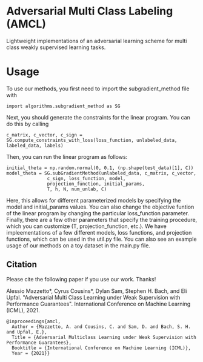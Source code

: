 # Adversarial Multi Class Labeling (AMCL)

Lightweight implementations of an adversarial learning scheme for multi class weakly supervised learning tasks.

# Usage

To use our methods, you first need to import the subgradient_method file with 

```
import algorithms.subgradient_method as SG
```


Next, you should generate the constraints for the linear program. You can do this by calling

```
c_matrix, c_vector, c_sign = SG.compute_constraints_with_loss(loss_function, unlabeled_data, labeled_data, labels)
```

Then, you can run the linear program as follows:

```
initial_theta = np.random.normal(0, 0.1, (np.shape(test_data)[1], C))
model_theta = SG.subGradientMethod(unlabeled_data, c_matrix, c_vector,
			   c_sign, loss_function, model,
			   projection_function, initial_params,
			   T, h, N, num_unlab, C)
```

Here, this allows for different parameterized models by specifying the model and initial_params values. You can also change the objective funtion of the linear program
by changing the particular loss_function parameter. Finally, there are a few other parameters that specify the training procedure, which you can customize (T, projection_function, etc.). We have impleementations of a few different models, loss functions, and projection functions, which can be used in the util.py file. You can also see an example usage of our methods on a toy dataset in the main.py file. 

## Citation

Please cite the following paper if you use our work. Thanks!

Alessio Mazzetto*, Cyrus Cousins*, Dylan Sam, Stephen H. Bach, and Eli Upfal. "Adversarial Multi Class Learning under Weak Supervision with Performance Guarantees". International Conference on Machine Learning (ICML), 2021.

```
@inproceedings{amcl,
  Author = {Mazzetto, A. and Cousins, C. and Sam, D. and Bach, S. H. and Upfal, E.},
  Title = {Adversarial Multiclass Learning under Weak Supervision with Performance Guarantees},
  Booktitle = {International Conference on Machine Learning (ICML)},
  Year = {2021}}
```